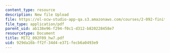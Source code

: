```yaml
---
content_type: resource
description: New file Upload
file: https://ol-ocw-studio-app-qa.s3.amazonaws.com/courses/2-092-finite-element-analysis-of-solids-and-fluids-i-fall-2009/929da16bff2f34d4e371fecb6a0493e9_MIT2_092F09_hw7.pdf
file_type: application/pdf
parent_uid: ab138e96-f294-f0c1-d312-b820228458e7
resourcetype: Document
title: MIT2_092F09_hw7.pdf
uid: 929da16b-ff2f-34d4-e371-fecb6a0493e9
---
```

